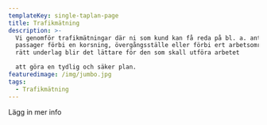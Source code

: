 ```yaml
---
templateKey: single-taplan-page
title: Trafikmätning
description: >-
  Vi genomför trafikmätningar där ni som kund kan få reda på bl. a. antal
  passager förbi en korsning, övergångsställe eller förbi ert arbetsområde. Med
  rätt underlag blir det lättare för den som skall utföra arbetet

  att göra en tydlig och säker plan.
featuredimage: /img/jumbo.jpg
tags:
  - Trafikmätning
---
```

Lägg in mer info
